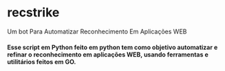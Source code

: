 # recstrike
Um bot Para Automatizar Reconhecimento Em Aplicações WEB 

#### Esse script em Python feito em python tem como objetivo automatizar e refinar o reconhecimento em aplicações WEB, usando ferramentas e utilitários feitos em GO.
